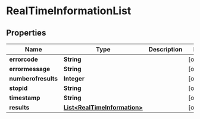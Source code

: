 
# RealTimeInformationList

## Properties
Name | Type | Description | Notes
------------ | ------------- | ------------- | -------------
**errorcode** | **String** |  |  [optional]
**errormessage** | **String** |  |  [optional]
**numberofresults** | **Integer** |  |  [optional]
**stopid** | **String** |  |  [optional]
**timestamp** | **String** |  |  [optional]
**results** | [**List&lt;RealTimeInformation&gt;**](RealTimeInformation.md) |  |  [optional]




